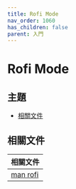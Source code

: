 ```yaml
---
title: Rofi Mode
nav_order: 1060
has_children: false
parent: 入門
---
```



# Rofi Mode




## 主題

* [相關文件](#相關文件)




## 相關文件

| 相關文件 |
| ------- |
| [man rofi](https://github.com/davatorium/rofi/blob/next/doc/rofi.1.markdown) |
